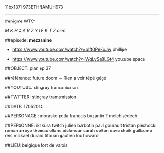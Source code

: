 



11bx1371
973ETHNAMUH973


------------------------------

#enigme WTC:

_M K H X A R Z Y I F K T Z.com_

##episode:
**mezzanine**
- https://www.youtube.com/watch?v=bIft0PeKoJw phillipe

- https://www.youtube.com/watch?v=WqLvSe8LGt4 youtube space


##OBJECT:
plan ep 37

##référence:
future doom -> Rien a voir 
tépé gégé

##YOUTUBE:
stingray tramsmission

##TWITTER:
stingray tramsmission

##DATE:
17052014

##PERSONAGE :
morasko petla 
francois byzantin ?
melchisédech

##PERSONNE:
ikakura twitch
julien barbotin
paul gourault
tristan piechocki
roman arroyo
thomas olland
pickmean
sarah cotten
dave sheik
guillaume reis
mickael durard
titouan gautien
lou howard

##LIEU:
belgique fort de varois



